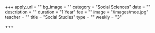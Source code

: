 +++
apply_url = ""
bg_image = ""
category = "Social Sciences"
date = ""
description = ""
duration = "1 Year"
fee = ""
image = "/images/moe.jpg"
teacher = ""
title = "Social Studies"
type = ""
weekly = "3"

+++
